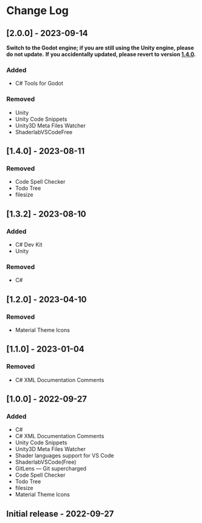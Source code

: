 # Change Log
## [2.0.0] - 2023-09-14
**Switch to the Godot engine; if you are still using the Unity engine, please do not update.**
**If you accidentally updated, please revert to version [1.4.0](https://github.com/verbess/Otacon/releases/tag/v1.4.0).**

### Added
- C# Tools for Godot

### Removed
- Unity
- Unity Code Snippets
- Unity3D Meta Files Watcher
- ShaderlabVSCodeFree

## [1.4.0] - 2023-08-11
### Removed
- Code Spell Checker
- Todo Tree
- filesize

## [1.3.2] - 2023-08-10
### Added
- C# Dev Kit
- Unity

### Removed
- C#

## [1.2.0] - 2023-04-10
### Removed
- Material Theme Icons

## [1.1.0] - 2023-01-04
### Removed
- C# XML Documentation Comments

## [1.0.0] - 2022-09-27
### Added
- C#
- C# XML Documentation Comments
- Unity Code Snippets
- Unity3D Meta Files Watcher
- Shader languages support for VS Code
- ShaderlabVSCode(Free)
- GitLens — Git supercharged
- Code Spell Checker
- Todo Tree
- filesize
- Material Theme Icons

## Initial release - 2022-09-27

